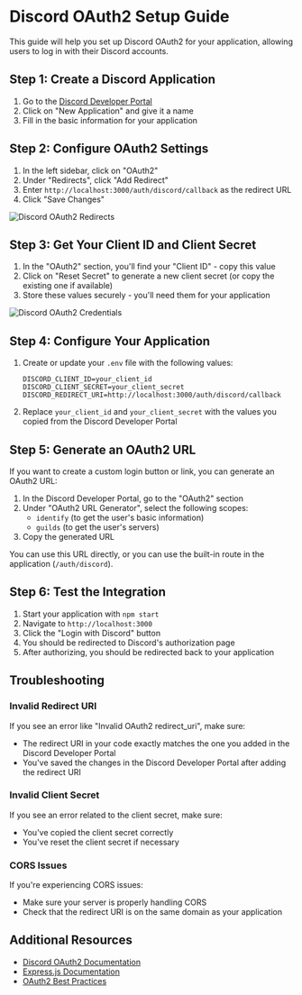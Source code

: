 # Discord OAuth2 Setup Guide

This guide will help you set up Discord OAuth2 for your application, allowing users to log in with their Discord accounts.

## Step 1: Create a Discord Application

1. Go to the [Discord Developer Portal](https://discord.com/developers/applications)
2. Click on "New Application" and give it a name
3. Fill in the basic information for your application

## Step 2: Configure OAuth2 Settings

1. In the left sidebar, click on "OAuth2"
2. Under "Redirects", click "Add Redirect"
3. Enter `http://localhost:3000/auth/discord/callback` as the redirect URL
4. Click "Save Changes"

![Discord OAuth2 Redirects](https://i.imgur.com/JYlNbfP.png)

## Step 3: Get Your Client ID and Client Secret

1. In the "OAuth2" section, you'll find your "Client ID" - copy this value
2. Click on "Reset Secret" to generate a new client secret (or copy the existing one if available)
3. Store these values securely - you'll need them for your application

![Discord OAuth2 Credentials](https://i.imgur.com/8HJyUJD.png)

## Step 4: Configure Your Application

1. Create or update your `.env` file with the following values:
   ```
   DISCORD_CLIENT_ID=your_client_id
   DISCORD_CLIENT_SECRET=your_client_secret
   DISCORD_REDIRECT_URI=http://localhost:3000/auth/discord/callback
   ```

2. Replace `your_client_id` and `your_client_secret` with the values you copied from the Discord Developer Portal

## Step 5: Generate an OAuth2 URL

If you want to create a custom login button or link, you can generate an OAuth2 URL:

1. In the Discord Developer Portal, go to the "OAuth2" section
2. Under "OAuth2 URL Generator", select the following scopes:
   - `identify` (to get the user's basic information)
   - `guilds` (to get the user's servers)
3. Copy the generated URL

You can use this URL directly, or you can use the built-in route in the application (`/auth/discord`).

## Step 6: Test the Integration

1. Start your application with `npm start`
2. Navigate to `http://localhost:3000`
3. Click the "Login with Discord" button
4. You should be redirected to Discord's authorization page
5. After authorizing, you should be redirected back to your application

## Troubleshooting

### Invalid Redirect URI

If you see an error like "Invalid OAuth2 redirect_uri", make sure:
- The redirect URI in your code exactly matches the one you added in the Discord Developer Portal
- You've saved the changes in the Discord Developer Portal after adding the redirect URI

### Invalid Client Secret

If you see an error related to the client secret, make sure:
- You've copied the client secret correctly
- You've reset the client secret if necessary

### CORS Issues

If you're experiencing CORS issues:
- Make sure your server is properly handling CORS
- Check that the redirect URI is on the same domain as your application

## Additional Resources

- [Discord OAuth2 Documentation](https://discord.com/developers/docs/topics/oauth2)
- [Express.js Documentation](https://expressjs.com/)
- [OAuth2 Best Practices](https://oauth.net/2/best-practices/)
